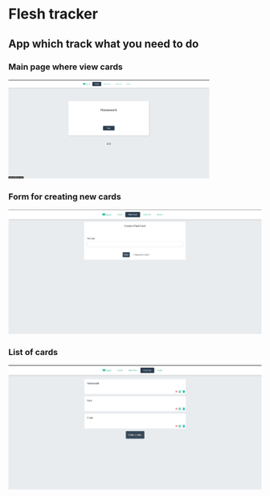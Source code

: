 # Flesh tracker

## App which track what you need to do 

### Main page where view cards 
![alt text](https://github.com/MaksWork/flesh-card-app/blob/main/src/img/previewImgs/preview3.png)

### Form for creating new cards
![alt text](https://github.com/MaksWork/flesh-card-app/blob/main/src/img/previewImgs/preview.png)

### List of cards 
![alt text](https://github.com/MaksWork/flesh-card-app/blob/main/src/img/previewImgs/preview2.png)
